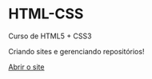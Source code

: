 # HTML-CSS
 Curso de HTML5 + CSS3

 Criando sites e gerenciando repositórios!

 <a href="https://matosvitor.github.io/projects/">Abrir o site</a>

